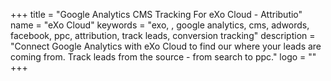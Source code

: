 +++
title = "Google Analytics CMS Tracking For eXo Cloud - Attributio"
name = "eXo Cloud"
keywords = "exo, , google analytics, cms, adwords, facebook, ppc, attribution, track leads, conversion tracking"
description = "Connect Google Analytics with eXo Cloud to find our where your leads are coming from. Track leads from the source - from search to ppc."
logo = ""
+++
